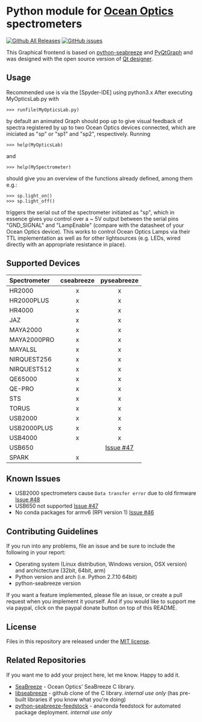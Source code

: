 # Python module for [Ocean Optics](http://www.oceanoptics.com/) spectrometers

[![Github All Releases](https://img.shields.io/github/downloads/ap--/python-seabreeze/total.svg?style=flat-square)](https://github.com/ap--/python-seabreeze/releases)
[![GitHub issues](https://img.shields.io/github/issues/ap--/python-seabreeze.svg?style=flat-square)](https://github.com/ap--/python-seabreeze/issues)

This Graphical frontend is based on [python-seabreeze](https://github.com/ap--/python-seabreeze) and [PyQtGraph](https://github.com/pyqtgraph/pyqtgraph) and was designed with the open source version of [Qt designer](https://info.qt.io/download-qt-for-application-development).

## Usage

Recommended use is via the [Spyder-IDE] using python3.x
After executing MyOpticsLab.py with
```
>>> runfile(MyOpticsLab.py)
```
by default an animated Graph should pop up to give visual feedback of spectra registered by up to two Ocean Optics devices connected, which are iniciated as "sp" or "sp1" and "sp2", respectively. 
Running
```
>>> help(MyOpticsLab)
```
and 
```
>>> help(MySpectrometer)
```
should give you an overview of the functions already defined, among them e.g.: 
```
>>> sp.light_on()
>>> sp.light_off()
```
triggers the serial out of the spectrometer initiated as "sp", which in essence gives you control over a ~ 5V output between the serial pins "GND_SIGNAL" and "LampEnable" (compare with the datasheet of your Ocean Optics device). This works to control Ocean Optics Lamps via their TTL implementation as well as for other lightsources (e.g. LEDs, wired directly with an appropriate resistance in place).   


## Supported Devices

| Spectrometer | cseabreeze | pyseabreeze |
|:-------------|:----------:|:-----------:|
| HR2000       |     x      |      x      |
| HR2000PLUS   |     x      |      x      |
| HR4000       |     x      |      x      |
| JAZ          |     x      |      x      |
| MAYA2000     |     x      |      x      |
| MAYA2000PRO  |     x      |      x      |
| MAYALSL      |     x      |      x      |
| NIRQUEST256  |     x      |      x      |
| NIRQUEST512  |     x      |      x      |
| QE65000      |     x      |      x      |
| QE-PRO       |     x      |      x      |
| STS          |     x      |      x      |
| TORUS        |     x      |      x      |
| USB2000      |     x      |      x      |
| USB2000PLUS  |     x      |      x      |
| USB4000      |     x      |      x      |
| USB650       |            | [Issue #47](https://github.com/ap--/python-seabreeze/issues/47) |
| SPARK        |     x      |             |


## Known Issues

- USB2000 spectrometers cause `Data transfer error` due to old firmware [Issue #48](https://github.com/ap--/python-seabreeze/issues/48)
- USB650 not supported [Issue #47](https://github.com/ap--/python-seabreeze/issues/47)
- No conda packages for armv6 (RPI version 1) [Issue #46](https://github.com/ap--/python-seabreeze/issues/46)

## Contributing Guidelines

If you run into any problems, file an issue and be sure to include the
following in your report:

- Operating system (Linux distribution, Windows version, OSX version) and
  archictecture (32bit, 64bit, arm)
- Python version and arch (i.e. Python 2.7.10 64bit)
- python-seabreeze version

If you want a feature implemented, please file an issue, or create a pull
request when you implement it yourself. And if you would like to support me via
paypal, click on the paypal donate button on top of this README.

 
## License

Files in this repository are released under the [MIT license](LICENSE.md).


## Related Repositories

If you want me to add your project here, let me know. Happy to add it.

- [SeaBreeze](https://sourceforge.net/projects/seabreeze/) - Ocean Optics' SeaBreeze C library.
- [libseabreeze](https://github.com/ap--/libseabreeze) - github clone of the C library. _internal use only_ (has pre-built libraries if you know what you're doing)
- [python-seabreeze-feedstock](https://github.com/ap--/python-seabreeze) - anaconda feedstock for automated package deployment. _internal use only_





